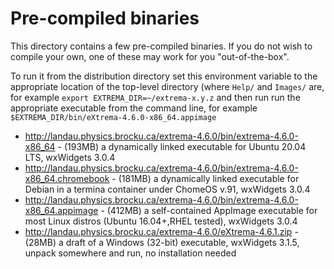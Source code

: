 <h1>Pre-compiled binaries</h2>

This  directory contains a few pre-compiled binaries. If you do not wish to compile your own, one of these may work for you "out-of-the-box".

To run it from the distribution directory set this environment variable to the appropriate location of the top-level directory (where `Help/` and `Images/` are, for example 
```export EXTREMA_DIR=~/extrema-x.y.z```
and then run run the appropriate executable from the command line, for example 
```$EXTREMA_DIR/bin/eXtrema-4.6.0-x86_64.appimage```
 
<ul>
  <li><a href="http://landau.physics.brocku.ca/extrema-4.6.0/bin/extrema-4.6.0-x86_64">http://landau.physics.brocku.ca/extrema-4.6.0/bin/extrema-4.6.0-x86_64</a> - (193MB) a dynamically linked executable for Ubuntu 20.04 LTS, wxWidgets 3.0.4</li>
  <li><a href="http://landau.physics.brocku.ca/extrema-4.6.0/bin/extrema-4.6.0-x86_64.chromebook">http://landau.physics.brocku.ca/extrema-4.6.0/bin/extrema-4.6.0-x86_64.chromebook</a> - (181MB) a dynamically linked executable for Debian in a termina container under ChomeOS v.91, wxWidgets 3.0.4</li>
  <li><a href="http://landau.physics.brocku.ca/extrema-4.6.0/bin/extrema-4.6.0-x86_64.appimage">http://landau.physics.brocku.ca/extrema-4.6.0/bin/extrema-4.6.0-x86_64.appimage</a> - (412MB) a self-contained AppImage executable for most Linux distros (Ubuntu 16.04+,RHEL tested), wxWidgets 3.0.4</li>
  <li><a href="http://landau.physics.brocku.ca/extrema-4.6.0/eXtrema-4.6.1.zip">http://landau.physics.brocku.ca/extrema-4.6.0/eXtrema-4.6.1.zip</a> - (28MB) a draft of a Windows (32-bit) executable, wxWidgets 3.1.5, unpack somewhere and run, no installation needed</li>
</ul>
